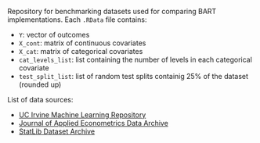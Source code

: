Repository for benchmarking datasets used for comparing BART implementations.
Each `.RData` file contains:
* `Y`: vector of outcomes
* `X_cont`: matrix of continuous covariates
* `X_cat`: matrix of categorical covariates
* `cat_levels_list`: list containing the number of levels in each categorical covariate
* `test_split_list`: list of random test splits containig 25% of the dataset (rounded up)

List of data sources:
* [UC Irvine Machine Learning Repository](https://archive.ics.uci.edu)
* [Journal of Applied Econometrics Data Archive](http://qed.econ.queensu.ca/jae/datasets/)
* [StatLib Dataset Archive](http://lib.stat.cmu.edu/datasets/)
